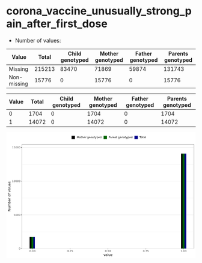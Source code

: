 # corona_vaccine_unusually_strong_pain_after_first_dose
- Number of values:

| Value | Total | Child genotyped | Mother genotyped | Father genotyped | Parents genotyped |
| ----- | ----- | --------------- | ---------------- | ---------------- |---------------- |
| Missing | 215213 | 83470 | 71869 | 59874 | 131743 |
| Non-missing | 15776 | 0 | 15776 | 0 | 15776 |

| Value | Total | Child genotyped | Mother genotyped | Father genotyped | Parents genotyped |
| ----- | ----- | --------------- | ---------------- | ---------------- |---------------- |
| 0 | 1704 | 0 | 1704 | 0 | 1704 |
| 1 | 14072 | 0 | 14072 | 0 | 14072 |



![](corona_vaccine_unusually_strong_pain_after_first_dose_n.png)



